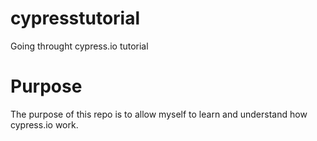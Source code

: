 # cypresstutorial
Going throught cypress.io tutorial

# Purpose
The purpose of this repo is to allow myself to learn and understand how cypress.io work.
